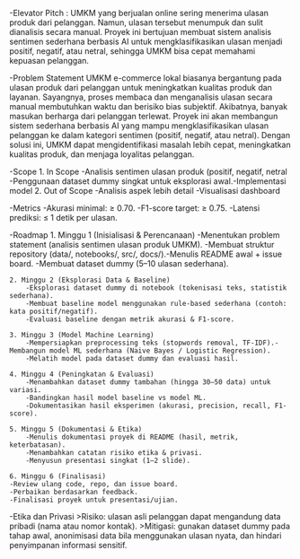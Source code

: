 -Elevator Pitch : 
    UMKM yang berjualan online sering menerima ulasan produk dari pelanggan. Namun, ulasan tersebut menumpuk dan sulit dianalisis secara manual. Proyek ini bertujuan membuat sistem analisis sentimen sederhana berbasis AI untuk mengklasifikasikan ulasan menjadi positif, negatif, atau netral, sehingga UMKM bisa cepat memahami kepuasan pelanggan.

-Problem Statement
    UMKM e-commerce lokal biasanya bergantung pada ulasan produk dari pelanggan untuk meningkatkan kualitas produk dan layanan. Sayangnya, proses membaca dan menganalisis ulasan secara manual membutuhkan waktu dan berisiko bias subjektif. Akibatnya, banyak masukan berharga dari pelanggan terlewat. Proyek ini akan membangun sistem sederhana berbasis AI yang mampu mengklasifikasikan ulasan pelanggan ke dalam kategori sentimen (positif, negatif, atau netral). Dengan solusi ini, UMKM dapat mengidentifikasi masalah lebih cepat, meningkatkan kualitas produk, dan menjaga loyalitas pelanggan.

-Scope
    1. In Scope
        -Analisis sentimen ulasan produk (positif, negatif, netral -Penggunaan dataset dummy singkat untuk eksplorasi awal.-Implementasi model
    2. Out of Scope
        -Analisis aspek lebih detail
        -Visualisasi dashboard

-Metrics
    -Akurasi minimal: ≥ 0.70.
    -F1-score target: ≥ 0.75.
    -Latensi prediksi: ≤ 1 detik per ulasan.

-Roadmap
    1. Minggu 1 (Inisialisasi & Perencanaan)
        -Menentukan problem statement (analisis sentimen ulasan produk UMKM).
        -Membuat struktur repository (data/, notebooks/, src/, docs/).-Menulis README awal + issue board.
        -Membuat dataset dummy (5–10 ulasan sederhana).

    2. Minggu 2 (Eksplorasi Data & Baseline)
        -Eksplorasi dataset dummy di notebook (tokenisasi teks, statistik sederhana).
        -Membuat baseline model menggunakan rule-based sederhana (contoh: kata positif/negatif).
        -Evaluasi baseline dengan metrik akurasi & F1-score.

    3. Minggu 3 (Model Machine Learning)
        -Mempersiapkan preprocessing teks (stopwords removal, TF-IDF).-Membangun model ML sederhana (Naive Bayes / Logistic Regression).
        -Melatih model pada dataset dummy dan evaluasi hasil.

    4. Minggu 4 (Peningkatan & Evaluasi)
        -Menambahkan dataset dummy tambahan (hingga 30–50 data) untuk variasi.
        -Bandingkan hasil model baseline vs model ML.
        -Dokumentasikan hasil eksperimen (akurasi, precision, recall, F1-score).

    5. Minggu 5 (Dokumentasi & Etika)
        -Menulis dokumentasi proyek di README (hasil, metrik, keterbatasan).
        -Menambahkan catatan risiko etika & privasi.
        -Menyusun presentasi singkat (1–2 slide).

    6. Minggu 6 (Finalisasi)
    -Review ulang code, repo, dan issue board.
    -Perbaikan berdasarkan feedback.
    -Finalisasi proyek untuk presentasi/ujian.

-Etika dan Privasi
    >Risiko: ulasan asli pelanggan dapat mengandung data pribadi (nama atau nomor kontak).
    >Mitigasi: gunakan dataset dummy pada tahap awal, anonimisasi data bila menggunakan ulasan nyata, dan hindari penyimpanan informasi sensitif.